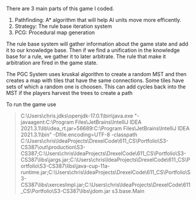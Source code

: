 There are 3 main parts of this game I coded. 
1. Pathfinding: A* algorithm that will help AI units move more efficently. 
2. Strategy: The rule base iteration system
3. PCG: Procedural map generation

The rule base system will gather information about the game state and add it to our knowledge base. 
Then if we find a unification in the knowledge base for a rule, we gather it to later arbitrate. The rule that make it arbitration are fired in the game state.

The PGC System uses kruskal algorithm to create a random MST and then creates a map with tiles that have the same connections. 
Some tiles have sets of which a random one is choosen. This can add cycles back into the MST if the players harvest the trees to create a path

To run the game use 

> C:\Users\chris\.jdks\openjdk-17.0.1\bin\java.exe "-javaagent:C:\Program Files\JetBrains\IntelliJ IDEA 2021.3.1\lib\idea_rt.jar=56689:C:\Program Files\JetBrains\IntelliJ IDEA 2021.3.1\bin" -Dfile.encoding=UTF-8 -classpath C:\Users\chris\IdeaProjects\DrexelCode\611_CS\Portfolio\S3-CS387\out\production\S3-CS387;C:\Users\chris\IdeaProjects\DrexelCode\611_CS\Portfolio\S3-CS387\libs\jargs.jar;C:\Users\chris\IdeaProjects\DrexelCode\611_CS\Portfolio\S3-CS387\libs\java-cup-11a-runtime.jar;C:\Users\chris\IdeaProjects\DrexelCode\611_CS\Portfolio\S3-CS387\libs\xercesImpl.jar;C:\Users\chris\IdeaProjects\DrexelCode\611_CS\Portfolio\S3-CS387\libs\jdom.jar s3.base.Main
